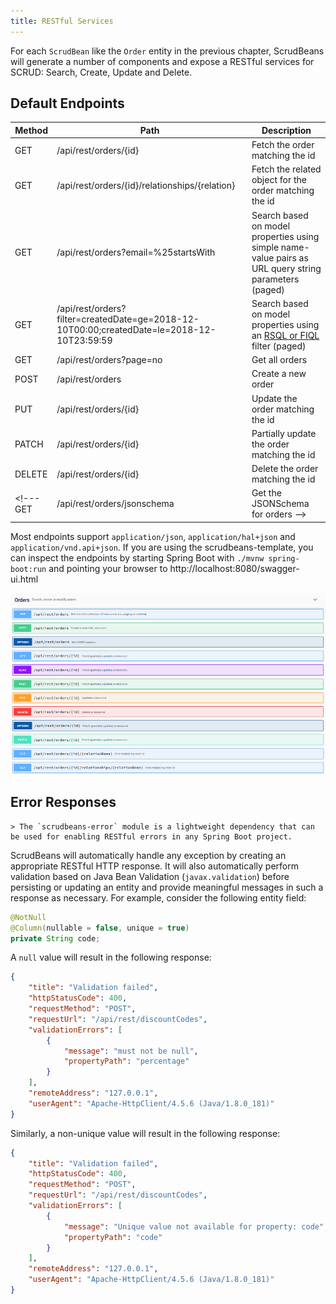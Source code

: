 ```yaml
---
title: RESTful Services
---
```



For each `ScrudBean` like the `Order` entity in the previous chapter, ScrudBeans will generate a number of 
components and expose a RESTful services for SCRUD: Search, Create, Update and Delete.

## Default Endpoints

Method | Path    | Description
------ | ------- | -------------------
GET    | /api/rest/orders/{id} | Fetch the order matching the id
GET    | /api/rest/orders/{id}/relationships/{relation} | Fetch the related object for the order matching the id
GET    | /api/rest/orders?email=%25startsWith | Search based on model properties using simple name-value pairs as URL query string parameters (paged)
GET    | /api/rest/orders?filter=createdDate=ge=2018-12-10T00:00;createdDate=le=2018-12-10T23:59:59 | Search based on model properties using an [RSQL or FIQL](https://manosbatsis.github.io/scrudbeans/docs/rsqlsupport) filter (paged)
GET    | /api/rest/orders?page=no | Get all orders
POST   | /api/rest/orders      | Create a new order
PUT    | /api/rest/orders/{id} | Update the order matching the id
PATCH  | /api/rest/orders/{id} | Partially update the order matching the id
DELETE | /api/rest/orders/{id} | Delete the order matching the id
<!--- GET    | /api/rest/orders/jsonschema | Get the JSONSchema for orders -->

Most endpoints support `application/json`, `application/hal+json` and `application/vnd.api+json`.
If you are using the scrudbeans-template, you can inspect the endpoints by starting Spring Boot 
with `./mvnw spring-boot:run` and pointing your browser to http://localhost:8080/swagger-ui.html

![swagger-ui](assets/img/swagger-ui-fragment.png)

## Error Responses

	> The `scrudbeans-error` module is a lightweight dependency that can be used for enabling RESTful errors in any Spring Boot project.

ScrudBeans will automatically handle any exception by creating an appropriate RESTful HTTP response.
It will also automatically perform validation based on Java Bean Validation (`javax.validation`) before persisting 
or updating an entity and provide meaningful messages in such a response as necessary. For example, consider the 
following entity field:

```java
@NotNull
@Column(nullable = false, unique = true)
private String code;
```

A `null` value will result in the following response:

```json
{
    "title": "Validation failed",
    "httpStatusCode": 400,
    "requestMethod": "POST",
    "requestUrl": "/api/rest/discountCodes",
    "validationErrors": [
        {
            "message": "must not be null",
            "propertyPath": "percentage"
        }
    ],
    "remoteAddress": "127.0.0.1",
    "userAgent": "Apache-HttpClient/4.5.6 (Java/1.8.0_181)"
}

```

Similarly, a non-unique value will result in the following response:

```json
{
    "title": "Validation failed",
    "httpStatusCode": 400,
    "requestMethod": "POST",
    "requestUrl": "/api/rest/discountCodes",
    "validationErrors": [
        {
            "message": "Unique value not available for property: code",
            "propertyPath": "code"
        }
    ],
    "remoteAddress": "127.0.0.1",
    "userAgent": "Apache-HttpClient/4.5.6 (Java/1.8.0_181)"
}
```
